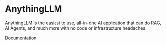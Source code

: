 # AnythingLLM

AnythingLLM is the easiest to use, all-in-one AI application that can do RAG, AI Agents, and much more with no code or infrastructure headaches.

[Documentation](https://docs.useanything.com/)
